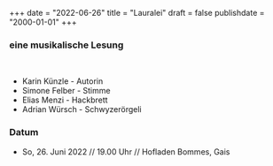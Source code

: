 ﻿﻿+++
date = "2022-06-26"
title = "Lauralei"
draft = false
publishdate = "2000-01-01"
+++

### eine musikalische Lesung

<br>

* Karin Künzle - Autorin
* Simone Felber - Stimme
* Elias Menzi - Hackbrett
* Adrian Würsch - Schwyzerörgeli


### Datum

* So, 26. Juni 2022  // 19.00 Uhr // Hofladen Bommes, Gais 

